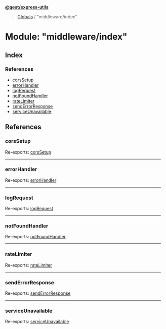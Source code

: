 **[@qest/express-utils](../README.md)**

> [Globals](../README.md) / "middleware/index"

# Module: "middleware/index"

## Index

### References

* [corsSetup](_middleware_index_.md#corssetup)
* [errorHandler](_middleware_index_.md#errorhandler)
* [logRequest](_middleware_index_.md#logrequest)
* [notFoundHandler](_middleware_index_.md#notfoundhandler)
* [rateLimiter](_middleware_index_.md#ratelimiter)
* [sendErrorResponse](_middleware_index_.md#senderrorresponse)
* [serviceUnavailable](_middleware_index_.md#serviceunavailable)

## References

### corsSetup

Re-exports: [corsSetup](_middleware_cors_setup_index_.md#corssetup)

___

### errorHandler

Re-exports: [errorHandler](_middleware_error_handler_index_.md#errorhandler)

___

### logRequest

Re-exports: [logRequest](_middleware_log_request_index_.md#logrequest)

___

### notFoundHandler

Re-exports: [notFoundHandler](_middleware_not_found_handler_index_.md#notfoundhandler)

___

### rateLimiter

Re-exports: [rateLimiter](_middleware_rate_limiter_index_.md#ratelimiter)

___

### sendErrorResponse

Re-exports: [sendErrorResponse](_middleware_error_handler_index_.md#senderrorresponse)

___

### serviceUnavailable

Re-exports: [serviceUnavailable](_middleware_service_available_index_.md#serviceunavailable)
